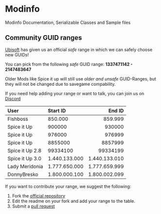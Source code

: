 # Modinfo
 Modinfo Documentation, Serializable Classes and Sample files

## Community GUID ranges

[Ubisoft](https://anno-union.com/en/new-anno-union-history-edition-update-anno-afternoon/) has given us an official *safe* range in which we can safely choose new GUIDs! 

You can pick from the following *safe* GUID range: **1337471142 - 2147483647**

Older Mods like Spice it up will still use *older and unsafe* GUID-Ranges, but they will not be changed due to savegame compability. 

If you need help adding your range or want to talk, you can join us on [Discord](https://discord.gg/KEVaVby)


| User           | Start ID      |        End ID |
| :------------- | :------------ | ------------: |
| Fishboss       | 850.000       |       859.999 |
| Spice it Up    | 900000        | 930000        |
| Spice it Up    | 976000        | 976999        |
| Spice it Up    | 8855000       | 8857999       |
| Spice it Up 2.8| 99334100      | 99334199      |
| Spice it Up 3.0| 1.440.133.000 | 1.440.133.010 |
| Lady Meridonia | 1.777.650.000 | 1.777.659.999 |
| DonnyBresko    | 1.800.000.100 | 1.800.002.099 |




If you want to contribute your range, we suggest the following:

1. Fork the [official repository](https://github.com/taubenangriff/Modinfo/fork)
2. Edit the readme on your fork and add your range to the table.
3. Submit a [pull request](https://github.com/taubenangriff/Modinfo/pulls)


